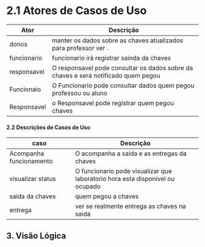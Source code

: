 # 2.1 Atores de Casos de Uso
<html>
<body>
<!--StartFragment-->

Ator | Descrição
-- | --
donos| manter os dados sobre as chaves atualizados para professor ver   .
funcionario| funcionario irá registrar sainda da chaves
responsavel | O responsavel pode consultar os dados sobre da chaves e será notificado quem pegou
Funcionaio| O Funcionario  pode consultar dados quem pegou professou ou aluno
Responsavel |o Responsavel pode registrar quem pegou chaves

#### 2.2 Descrições de Casos de Uso
caso| Descrição
-- | --
Acompanha funcionamento| O acompanha a saida  e as entregas da chaves
visualizar status| O funcionario pode visualizar que laboratorio hora esta disponivel ou ocupado 
saida da chaves | quem pegou a chaves 
entrega | ver se realmente entrega as chaves na saida

## 3. Visão Lógica